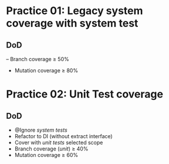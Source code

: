 # Practice 01: Legacy system coverage with system test
## DoD
– Branch coverage ≥ 50%
- Mutation coverage ≥ 80%

# Practice 02: Unit Test coverage
## DoD
- @Ignore _system tests_
- Refactor to DI (without extract interface)
- Cover with _unit tests_ selected scope
- Branch coverage (_unit_) ≥ 40%
- Mutation coverage ≥ 60%
